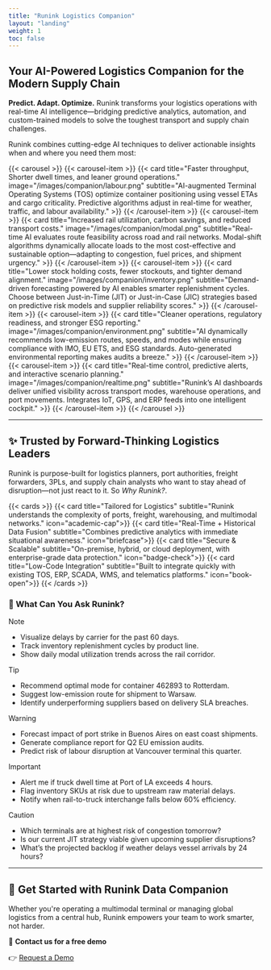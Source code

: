 ```yaml
---
title: "Runink Logistics Companion"
layout: "landing"
weight: 1
toc: false
---
```


## Your AI-Powered Logistics Companion for the Modern Supply Chain

**Predict. Adapt. Optimize.**
Runink transforms your logistics operations with real-time AI intelligence—bridging predictive analytics, automation, and custom-trained models to solve the toughest transport and supply chain challenges.

Runink combines cutting-edge AI techniques to deliver actionable insights when and where you need them most:

{{< carousel >}}
  {{< carousel-item >}} {{< card title="Faster throughput, Shorter dwell times, and leaner ground operations." image="/images/companion/labour.png" subtitle="AI-augmented Terminal Operating Systems (TOS) optimize container positioning using vessel ETAs and cargo criticality. Predictive algorithms adjust in real-time for weather, traffic, and labour availability." >}} {{< /carousel-item >}}
  {{< carousel-item >}} {{< card title="Increased rail utilization, carbon savings, and reduced transport costs." image="/images/companion/modal.png" subtitle="Real-time AI evaluates route feasibility across road and rail networks. Modal-shift algorithms dynamically allocate loads to the most cost-effective and sustainable option—adapting to congestion, fuel prices, and shipment urgency." >}} {{< /carousel-item >}}
  {{< carousel-item >}} {{< card title="Lower stock holding costs, fewer stockouts, and tighter demand alignment." image="/images/companion/inventory.png" subtitle="Demand-driven forecasting powered by AI enables smarter replenishment cycles. Choose between Just-in-Time (JIT) or Just-in-Case (JIC) strategies based on predictive risk models and supplier reliability scores." >}} {{< /carousel-item >}}
  {{< carousel-item >}} {{< card title="Cleaner operations, regulatory readiness, and stronger ESG reporting." image="/images/companion/environment.png" subtitle="AI dynamically recommends low-emission routes, speeds, and modes while ensuring compliance with IMO, EU ETS, and ESG standards. Auto-generated environmental reporting makes audits a breeze." >}} {{< /carousel-item >}}
  {{< carousel-item >}} {{< card title="Real-time control, predictive alerts, and interactive scenario planning." image="/images/companion/realtime.png" subtitle="Runink’s AI dashboards deliver unified visibility across transport modes, warehouse operations, and port movements. Integrates IoT, GPS, and ERP feeds into one intelligent cockpit." >}} {{< /carousel-item >}}
{{< /carousel >}}

---

## ✨ Trusted by Forward-Thinking Logistics Leaders

Runink is purpose-built for logistics planners, port authorities, freight forwarders, 3PLs, and supply chain analysts who want to stay ahead of disruption—not just react to it. So *Why Runink?*.

{{< cards >}}
  {{< card title="Tailored for Logistics" subtitle="Runink understands the complexity of ports, freight, warehousing, and multimodal networks." icon="academic-cap">}}
  {{< card title="Real-Time + Historical Data Fusion" subtitle="Combines predictive analytics with immediate situational awareness." icon="briefcase">}}
  {{< card title="Secure & Scalable" subtitle="On-premise, hybrid, or cloud deployment, with enterprise-grade data protection." icon="badge-check">}}
  {{< card title="Low-Code Integration" subtitle="Built to integrate quickly with existing TOS, ERP, SCADA, WMS, and telematics platforms." icon="book-open">}}
{{< /cards >}}


### 💬 What Can You Ask Runink?

> [!NOTE]
> * Visualize delays by carrier for the past 60 days.
> * Track inventory replenishment cycles by product line.
> * Show daily modal utilization trends across the rail corridor.

> [!TIP]
> * Recommend optimal mode for container 462893 to Rotterdam.
> * Suggest low-emission route for shipment to Warsaw.
> * Identify underperforming suppliers based on delivery SLA breaches.

> [!WARNING]
> * Forecast impact of port strike in Buenos Aires on east coast shipments.
> * Generate compliance report for Q2 EU emission audits.
> * Predict risk of labour disruption at Vancouver terminal this quarter.

> [!IMPORTANT]
> * Alert me if truck dwell time at Port of LA exceeds 4 hours.
> * Flag inventory SKUs at risk due to upstream raw material delays.
> * Notify when rail-to-truck interchange falls below 60% efficiency.

> [!CAUTION]
> * Which terminals are at highest risk of congestion tomorrow?
> * Is our current JIT strategy viable given upcoming supplier disruptions?
> * What’s the projected backlog if weather delays vessel arrivals by 24 hours?

---

## 🚀 Get Started with Runink Data Companion

Whether you're operating a multimodal terminal or managing global logistics from a central hub, Runink empowers your team to work smarter, not harder.

📩 **Contact us for a free demo** 

👉 [Request a Demo](https://www.runink.org/contact)

